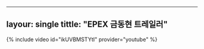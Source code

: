 ---
layour: single
tittle: "EPEX 금동현 트레일러"
--

{% include video id="ikUVBMSTYtI" provider="youtube" %}
